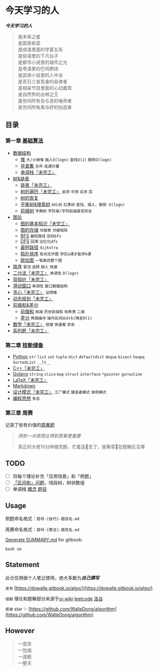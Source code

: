 # 今天学习的人

***今天学习的人***  

> 是未来之星  
> 是国家栋梁  
> 是成语里面的学富五车  
> 是俗语里的下凡仙子  
> 是都市小说里的城市之光  
> 是粤语里的巴鸠撚闭  
> 是武侠小说里的人中龙  
> 是吾日三省吾身的自律者  
> 是相亲节目里面的心动嘉宾  
> 是自然界的丛林之王  
> 是世间所有丑与恶的唾弃者  
> 是世间所有美与好的创造者  

## 目录

### 第一章 [基础算法](https://dowalle.gitbook.io/algo/ji-chu-suan-fa)
- [数据结构](https://dowalle.gitbook.io/algo/ji-chu-suan-fa/shu-ju-jie-gou)
  - [堆](./基础算法/数据结构/堆.md)  `大/小根堆`  `插入O(logn)`  `查找O(1)`  `删除O(logn)`
  - [并查集](/基础算法/数据结构/并查集.md)  `合并`  `连通分量`
  - [单调栈「未完工」](/基础算法/数据结构/单调栈.md)
- [树&链表](https://dowalle.gitbook.io/algo/ji-chu-suan-fa/shu-lian-biao)
  - [链表「未完工」](./基础算法/树&链表/链表.md)
  - [树的遍历「未完工」](./基础算法/树&链表/树的遍历.md)  `前序`  `中序`  `后序`  `层`
  - [树的恢复](./基础算法/树&链表/树的恢复.md)
  - [平衡树&搜索树](./基础算法/树&链表/平衡树&搜索树.md)  `AVL树`  `红黑树`  `查找、插入、删除 O(logn)`
  - [前缀树](./基础算法/树&链表/前缀树.md)  `字典树`  `字符串/字符前缀是否存在`
- [图论](https://dowalle.gitbook.io/algo/ji-chu-suan-fa/tu-lun)
  - [图的基本知识「未完工」](./基础算法/图论/图的基本知识.md)
  - [图的存储](./基础算法/图论/图的存储.md)  `邻接表`  `邻接矩阵`
  - [BFS](./基础算法/图论/BFS.md)  `最短路径`  `双向bfs`
  - [DFS](./基础算法/图论/DFS.md)  `回溯`  `记忆化dfs`
  - [最短路径](./基础算法/图论/最短路径.md)  `dijkstra`
  - [拓扑排序](./基础算法/图论/拓扑排序.md)  `有向无环图`  `学完a课才能学b课`
  - [欧拉图](./基础算法/图论/欧拉图.md)  `一笔画完整个图`
- [排序](./基础算法/排序/排序.md)  `冒泡`  `选择`  `插入`  `快速`
- [二分法「未完工」](./基础算法/二分法/二分法.md)  `单调性`  `O(logn)`
- [双指针「未完工」](./基础算法/双指针/双指针.md)
- [滑动窗口](./基础算法/滑动窗口/滑动窗口.md)  `单调性`  `窗口数据结构`
- [贪心「未完工」](./基础算法/贪心/贪心.md)  `证明难`
- [动态规划「未完工」](./基础算法/动态规划/动态规划.md)
- [前缀和&差分](https://dowalle.gitbook.io/algo/ji-chu-suan-fa/qian-zhui-he-cha-fen)
  - [前缀和](./基础算法/前缀和&差分/前缀和.md)  `相减`  `历史前缀和`  `哈希表`  `二维`
  - [差分](./基础算法/前缀和&差分/差分.md)  `两端操作`  `操作区间从O(k)降至O(1)`
- [数学「未完工」](./基础算法/数学/数学.md)  `倍增`  `快速幂`  `求余`
- [系列题「未完工」](./基础算法/系列题)

### 第二章 [技能储备](https://dowalle.gitbook.io/algo/ji-neng-chu-bei)

- [Python](https://dowalle.gitbook.io/algo/ji-neng-chu-bei/python)  `str`  `list`  `set`  `tuple`  `dict`  `defaultdict`  `deque`  `bisect`  `heapq`  `SortedList`  `__lt__`
- [C++「未完工」](https://dowalle.gitbook.io/algo/ji-neng-chu-bei/c++)
- [Golang](https://dowalle.gitbook.io/algo/ji-neng-chu-bei/golang)  `string`  `slice`  `map`  `struct`  `interface`  `*pointer`  `goroutine`  
- [LaTeX「未完工」](https://dowalle.gitbook.io/algo/ji-neng-chu-bei/latex)
- [Markdown](https://github.com/guodongxiaren/README)
- [设计模式「未完工」](https://dowalle.gitbook.io/algo/ji-neng-chu-bei/she-ji-mo-shi)  `工厂模式`  `建造者模式`  `单例模式`
- [编程思想](https://dowalle.gitbook.io/algo/ji-neng-chu-bei/bian-cheng-si-xiang)  `多态`

### 第三章 周赛

记录了些有价值的[周赛题](./周赛)

> *得到一点感悟比得到答案更重要*
>
> 真正的大佬10分钟做完题，忙着造🚀去了，我等菜🐔在题解区互啄

## TODO

- [ ] 将每个理论补充「应用场景」和「例题」
- [ ] [「区间和」问题](https://leetcode-cn.com/problems/range-sum-query-mutable/solution/guan-yu-ge-lei-qu-jian-he-wen-ti-ru-he-x-41hv/)，线段树，树状数组
- [ ] 单调栈 [概念](https://www.jianshu.com/p/6bbd3653a57f) [题目](https://leetcode-cn.com/problems/longest-well-performing-interval/solution/can-kao-liao-ji-ge-da-shen-de-ti-jie-zhi-hou-zong-/)

## Usage

例题命名格式：`题号-[技巧]-题目名.md`

周赛命名格式：`题号-[算法]-题目名.md`

[Generate SUMMARY.md](https://github.com/imfly/gitbook-summary) for gitbook:

```shell
book sm
```

## Statement

此仓仅用做个人笔记使用，绝大多数为***自己撰写***

`发布`  [https://dowalle.gitbook.io/algo/](https://dowalle.gitbook.io/algo/)

`侵删`  理论和题解部分来源于[oi-wiki](https://oi-wiki.org) [leetcode](https://leetcode-cn.com/problemset/all/) [洛谷](https://www.luogu.com.cn)

`感谢`  star ✨ [https://github.com/WalleDong/algorithm](https://github.com/WalleDong/algorithm)

## However

> 一壶茶  
> 一包烟  
> 一道题  
> 一整天  
